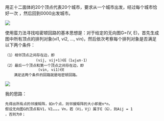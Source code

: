 用正十二面体的20个顶点代表20个城市，要求从一个城市出发，经过每个城市恰好一次
，然后回到0000出发城市。


![](https://i.imgur.com/xqNwX2x.png)

使用蛮力法寻找哈密顿回路的基本思想是：对于给定的无向图G=(V, E)，首先生成图中所有顶点的排列对象(vi1, vi2, …, vin)，然后依次考察每个排列对象是否满足以下两个条件：
	
	（1）相邻顶点之间存在边，即
	              (vij, vij+1)∈E（1≤j≤n-1）
	（2）最后一个顶点和第一个顶点之间存在边，即
	               (vin, vi1)∈E
	    满足这两个条件的回路就是哈密顿回路。

![](https://i.imgur.com/JQA9GJN.png)


我的思路：

    先得出所有点的邻接矩阵，如n个点，则邻接矩阵的大小即是n*n，
    假设无向图G的顶点有V1，V2。。。。Vn，若（Vi，Vj）属于E（G），则Aij = 1
    ，否则为0；